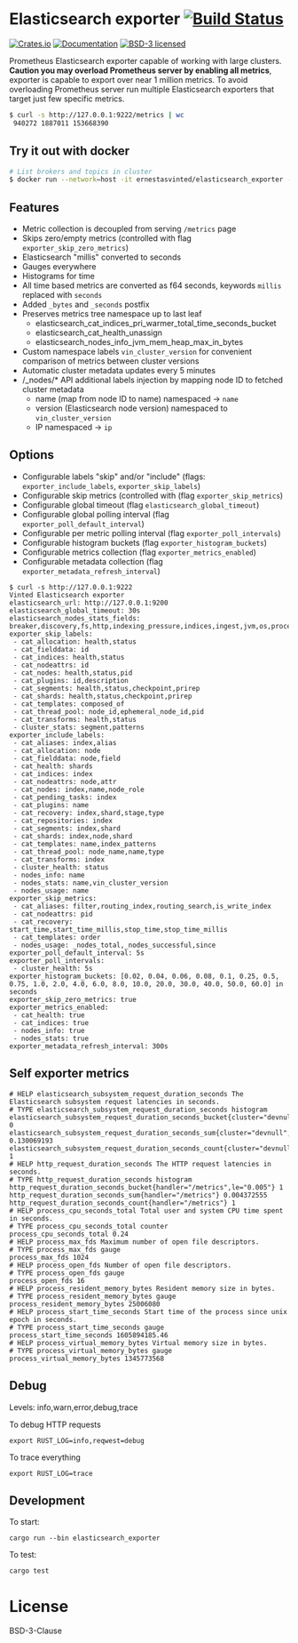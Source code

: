 # Elasticsearch exporter [![Build Status](https://travis-ci.org/vinted/elasticsearch-exporter-rs.svg?branch=master)](https://travis-ci.org/vinted/elasticsearch-exporter-rs)

[![Crates.io][crates-badge]][crates-url]
[![Documentation][docs-badge]][docs-url]
[![BSD-3 licensed][bsd-badge]][bsd-url]

[crates-badge]: https://img.shields.io/crates/v/elasticsearch_exporter.svg
[crates-url]: https://crates.io/crates/elasticsearch_exporter
[docs-badge]: https://docs.rs/elasticsearch_exporter/badge.svg
[docs-url]: https://docs.rs/elasticsearch_exporter
[bsd-badge]: https://img.shields.io/badge/license-bsd-3.svg
[bsd-url]: LICENSE

Prometheus Elasticsearch exporter capable of working with large clusters.
**Caution you may overload Prometheus server by enabling all metrics**, exporter is capable to export over near 1 million metrics.
To avoid overloading Prometheus server run multiple Elasticsearch exporters that target just few specific metrics.

```bash
$ curl -s http://127.0.0.1:9222/metrics | wc
 940272 1887011 153668390
```

## Try it out with docker

```bash
# List brokers and topics in cluster
$ docker run --network=host -it ernestasvinted/elasticsearch_exporter --elasticsearch_url=http://IP:PORT
```

## Features

 - Metric collection is decoupled from serving `/metrics` page
 - Skips zero/empty metrics (controlled with flag `exporter_skip_zero_metrics`)
 - Elasticsearch "millis" converted to seconds
 - Gauges everywhere
 - Histograms for time
 - All time based metrics are converted as f64 seconds, keywords `millis` replaced with `seconds`
 - Added `_bytes` and `_seconds` postfix
 - Preserves metrics tree namespace up to last leaf
   - elasticsearch_cat_indices_pri_warmer_total_time_seconds_bucket
   - elasticsearch_cat_health_unassign
   - elasticsearch_nodes_info_jvm_mem_heap_max_in_bytes
 - Custom namespace labels `vin_cluster_version` for convenient comparison of metrics between cluster versions
 - Automatic cluster metadata updates every 5 minutes
 - /_nodes/* API additional labels injection by mapping node ID to fetched cluster metadata
   - name (map from node ID to name) namespaced -> `name`
   - version (Elasticsearch node version) namespaced to `vin_cluster_version`
   - IP namespaced -> `ip`

## Options

 - Configurable labels "skip" and/or "include" (flags: `exporter_include_labels`, `exporter_skip_labels`)
 - Configurable skip metrics (controlled with (flag `exporter_skip_metrics`)
 - Configurable global timeout (flag `elasticsearch_global_timeout`)
 - Configurable global polling interval (flag `exporter_poll_default_interval`)
 - Configurable per metric polling interval (flag `exporter_poll_intervals`)
 - Configurable histogram buckets (flag `exporter_histogram_buckets`)
 - Configurable metrics collection (flag `exporter_metrics_enabled`)
 - Configurable metadata collection (flag `exporter_metadata_refresh_interval`)

```shell
$ curl -s http://127.0.0.1:9222
Vinted Elasticsearch exporter
elasticsearch_url: http://127.0.0.1:9200
elasticsearch_global_timeout: 30s
elasticsearch_nodes_stats_fields: breaker,discovery,fs,http,indexing_pressure,indices,ingest,jvm,os,process,thread_pool,transport
exporter_skip_labels:
 - cat_allocation: health,status
 - cat_fielddata: id
 - cat_indices: health,status
 - cat_nodeattrs: id
 - cat_nodes: health,status,pid
 - cat_plugins: id,description
 - cat_segments: health,status,checkpoint,prirep
 - cat_shards: health,status,checkpoint,prirep
 - cat_templates: composed_of
 - cat_thread_pool: node_id,ephemeral_node_id,pid
 - cat_transforms: health,status
 - cluster_stats: segment,patterns
exporter_include_labels:
 - cat_aliases: index,alias
 - cat_allocation: node
 - cat_fielddata: node,field
 - cat_health: shards
 - cat_indices: index
 - cat_nodeattrs: node,attr
 - cat_nodes: index,name,node_role
 - cat_pending_tasks: index
 - cat_plugins: name
 - cat_recovery: index,shard,stage,type
 - cat_repositories: index
 - cat_segments: index,shard
 - cat_shards: index,node,shard
 - cat_templates: name,index_patterns
 - cat_thread_pool: node_name,name,type
 - cat_transforms: index
 - cluster_health: status
 - nodes_info: name
 - nodes_stats: name,vin_cluster_version
 - nodes_usage: name
exporter_skip_metrics:
 - cat_aliases: filter,routing_index,routing_search,is_write_index
 - cat_nodeattrs: pid
 - cat_recovery: start_time,start_time_millis,stop_time,stop_time_millis
 - cat_templates: order
 - nodes_usage: _nodes_total,_nodes_successful,since
exporter_poll_default_interval: 5s
exporter_poll_intervals:
 - cluster_health: 5s
exporter_histogram_buckets: [0.02, 0.04, 0.06, 0.08, 0.1, 0.25, 0.5, 0.75, 1.0, 2.0, 4.0, 6.0, 8.0, 10.0, 20.0, 30.0, 40.0, 50.0, 60.0] in seconds
exporter_skip_zero_metrics: true
exporter_metrics_enabled:
 - cat_health: true
 - cat_indices: true
 - nodes_info: true
 - nodes_stats: true
exporter_metadata_refresh_interval: 300s
```

## Self exporter metrics

```
# HELP elasticsearch_subsystem_request_duration_seconds The Elasticsearch subsystem request latencies in seconds.
# TYPE elasticsearch_subsystem_request_duration_seconds histogram
elasticsearch_subsystem_request_duration_seconds_bucket{cluster="devnull",subsystem="/_nodes/os",le="0.005"} 0
elasticsearch_subsystem_request_duration_seconds_sum{cluster="devnull",subsystem="/nodes_stats"} 0.130069193
elasticsearch_subsystem_request_duration_seconds_count{cluster="devnull",subsystem="/nodes_stats"} 1
# HELP http_request_duration_seconds The HTTP request latencies in seconds.
# TYPE http_request_duration_seconds histogram
http_request_duration_seconds_bucket{handler="/metrics",le="0.005"} 1
http_request_duration_seconds_sum{handler="/metrics"} 0.004372555
http_request_duration_seconds_count{handler="/metrics"} 1
# HELP process_cpu_seconds_total Total user and system CPU time spent in seconds.
# TYPE process_cpu_seconds_total counter
process_cpu_seconds_total 0.24
# HELP process_max_fds Maximum number of open file descriptors.
# TYPE process_max_fds gauge
process_max_fds 1024
# HELP process_open_fds Number of open file descriptors.
# TYPE process_open_fds gauge
process_open_fds 16
# HELP process_resident_memory_bytes Resident memory size in bytes.
# TYPE process_resident_memory_bytes gauge
process_resident_memory_bytes 25006080
# HELP process_start_time_seconds Start time of the process since unix epoch in seconds.
# TYPE process_start_time_seconds gauge
process_start_time_seconds 1605894185.46
# HELP process_virtual_memory_bytes Virtual memory size in bytes.
# TYPE process_virtual_memory_bytes gauge
process_virtual_memory_bytes 1345773568
```

## Debug

Levels: info,warn,error,debug,trace

To debug HTTP requests

```
export RUST_LOG=info,reqwest=debug
```

To trace everything

```
export RUST_LOG=trace
```

## Development

To start:

```shell
cargo run --bin elasticsearch_exporter
```

To test:

```shell
cargo test
```

# License

BSD-3-Clause
